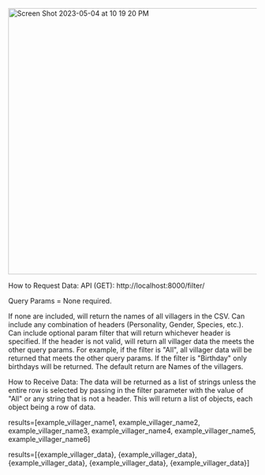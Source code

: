 <img width="539" alt="Screen Shot 2023-05-04 at 10 19 20 PM" src="https://user-images.githubusercontent.com/67074258/236382876-b341ab65-4945-4997-bcf4-2dfaa6a2298d.png">

How to Request Data: 
API (GET): http://localhost:8000/filter/

Query Params = None required. 

If none are included, will return the names of all villagers in the CSV. 
Can include any combination of headers (Personality, Gender, Species, etc.). 
Can include optional param filter that will return whichever header is specified. If the header is not valid, will return all villager data the meets the other query params. For example, if the filter is "All", all villager data will be returned that meets the other query params. If the filter is "Birthday" only birthdays will be returned. The default return are Names of the villagers. 

How to Receive Data: 
The data will be returned as a list of strings unless the entire row is selected by passing in the filter parameter with the value of "All" or any string that is not a header. This will return a list of objects, each object being a row of data. 

results=[example_villager_name1, example_villager_name2, example_villager_name3, example_villager_name4, example_villager_name5, example_villager_name6]

results=[{example_villager_data}, {example_villager_data}, {example_villager_data}, {example_villager_data}, {example_villager_data}]
